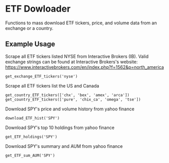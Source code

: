 # ETF Dowloader
Functions to mass download ETF tickers, price, and volume data from an exchange or a country.

## Example Usage

Scrape all ETF tickers listed NYSE from Interactive Brokers (IB). Valid exchange strings can be found at Interactive Brokers's website: https://www.interactivebrokers.com/en/index.php?f=1562&p=north_america
    
    get_exchange_ETF_tickers('nyse')
Scrape all ETF tickers list the US and Canada

    get_country_ETF_tickers(['chx', 'bex', 'amex', 'arca'])
    get_country_ETF_tickers(['pure', 'chix_ca', 'omega', 'tse'])

Download SPY's price and volume history from yahoo finance   

    download_ETF_hist('SPY')
      
Download SPY's top 10 holdings from yahoo finance   

    get_ETF_holdings('SPY')
Download SPY's summary and AUM from yahoo finance

    get_ETF_sum_AUM('SPY') 


